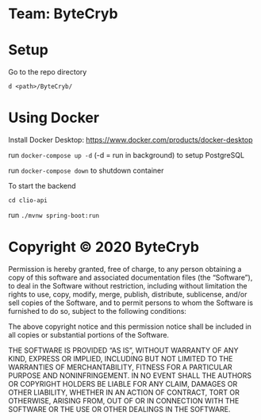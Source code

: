 # Team: ByteCryb

# Setup

Go to the repo directory

```d <path>/ByteCryb/```

# Using Docker

Install Docker Desktop: https://www.docker.com/products/docker-desktop

run ```docker-compose up -d``` (-d = run in background) to setup PostgreSQL

run ```docker-compose down``` to shutdown container

To start the backend

```cd clio-api```

run ```./mvnw spring-boot:run```

# Copyright © 2020 ByteCryb

Permission is hereby granted, free of charge, to any person obtaining a copy of this software and associated documentation files (the “Software”), to deal in the Software without restriction, including without limitation the rights to use, copy, modify, merge, publish, distribute, sublicense, and/or sell copies of the Software, and to permit persons to whom the Software is furnished to do so, subject to the following conditions:

The above copyright notice and this permission notice shall be included in all copies or substantial portions of the Software.

THE SOFTWARE IS PROVIDED “AS IS”, WITHOUT WARRANTY OF ANY KIND, EXPRESS OR IMPLIED, INCLUDING BUT NOT LIMITED TO THE WARRANTIES OF MERCHANTABILITY, FITNESS FOR A PARTICULAR PURPOSE AND NONINFRINGEMENT. IN NO EVENT SHALL THE AUTHORS OR COPYRIGHT HOLDERS BE LIABLE FOR ANY CLAIM, DAMAGES OR OTHER LIABILITY, WHETHER IN AN ACTION OF CONTRACT, TORT OR OTHERWISE, ARISING FROM, OUT OF OR IN CONNECTION WITH THE SOFTWARE OR THE USE OR OTHER DEALINGS IN THE SOFTWARE.
